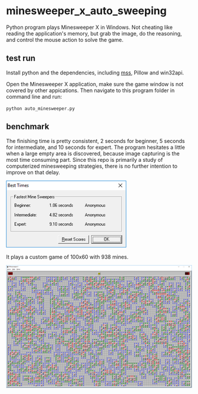 # minesweeper_x_auto_sweeping
Python program plays Minesweeper X in Windows. Not cheating like reading the application's memory, but grab the image, do the reasoning, and control the mouse action to solve the game.

## test run
Install python and the dependencies, including [mss](https://python-mss.readthedocs.io/en/dev/index.html), Pillow and win32api.

Open the Minesweeper X application, make sure the game window is not covered by other appications. Then navigate to this program folder in command line and run:

`python auto_minesweeper.py`

## benchmark
The finishing time is pretty consistent, 2 seconds for beginner, 5 seconds for intermediate, and 10 seconds for expert. The program hesitates a little when a large empty area is discovered, because image capturing is the most time consuming part. Since this repo is primarily a study of computerized minesweeping strategies, there is no further intention to improve on that delay.

![](images/benchmark.png)

It plays a custom game of 100x60 with 938 mines.

![](images/benchmark-100x60.png)
